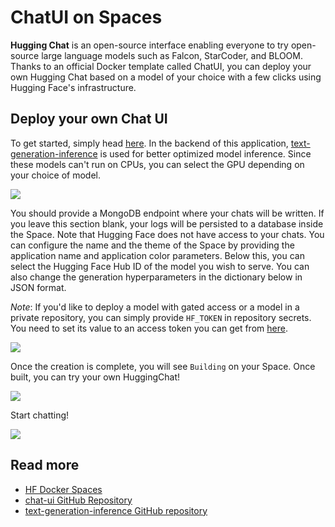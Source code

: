 # ChatUI on Spaces

**Hugging Chat** is an open-source interface enabling everyone to try open-source large language models such as Falcon, StarCoder, and BLOOM. Thanks to an official Docker template called ChatUI, you can deploy your own Hugging Chat based on a model of your choice with a few clicks using Hugging Face's infrastructure.

## Deploy your own Chat UI

To get started, simply head [here](https://huggingface.co/new-space?template=huggingchat/chat-ui-template). In the backend of this application, [text-generation-inference](https://github.com/huggingface/text-generation-inference) is used for better optimized model inference. Since these models can't run on CPUs, you can select the GPU depending on your choice of model. 

<a href="https://huggingface.co/new-space?template=huggingchat/chat-ui-template">
    <img src="https://huggingface.co/datasets/huggingface/documentation-images/resolve/main/hub/huggingface.co_spaces_docker_chatui_landing.png" />
</a>

You should provide a MongoDB endpoint where your chats will be written. If you leave this section blank, your logs will be persisted to a database inside the Space. Note that Hugging Face does not have access to your chats. You can configure the name and the theme of the Space by providing the application name and application color parameters.
Below this, you can select the Hugging Face Hub ID of the model you wish to serve. You can also change the generation hyperparameters in the dictionary below in JSON format. 

_Note_: If you'd like to deploy a model with gated access or a model in a private repository, you can simply provide `HF_TOKEN` in repository secrets. You need to set its value to an access token you can get from [here](https://huggingface.co/settings/tokens).

<a href="Parameters">
    <img src="https://huggingface.co/datasets/huggingface/documentation-images/resolve/main/hub/huggingface.co_spaces_docker_chatui_params.png" />
</a>

Once the creation is complete, you will see `Building` on your Space. Once built, you can try your own HuggingChat!

<a href="Hugging Chat Landing UI">
    <img src="https://huggingface.co/datasets/huggingface/documentation-images/resolve/main/hub/huggingface.co_spaces_docker_chatui_ui.png" />
</a>

Start chatting!

<a href="Hugging Chat">
    <img src="https://huggingface.co/datasets/huggingface/documentation-images/resolve/main/hub/huggingface.co_spaces_docker_chatui_chat.png" />
</a>

## Read more

- [HF Docker Spaces](https://huggingface.co/docs/hub/spaces-sdks-docker)
- [chat-ui GitHub Repository](https://github.com/huggingface/chat-ui)
- [text-generation-inference GitHub repository](https://github.com/huggingface/text-generation-inference)
